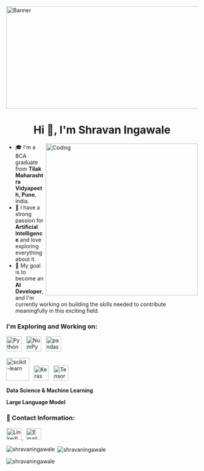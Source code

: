<img alt="Banner" height="270" width="1200" src="https://github.com/ShravanIngawale/ShravanIngawale/blob/main/Banner.gif">
<h1 align="center">Hi 👋, I'm Shravan Ingawale</h1>
<img align="right" alt="Coding" width="400" src="https://cdn.dribbble.com/userupload/21436944/file/original-3212fe7a869a76063e59d76c39176c45.gif">

- 🎓 I'm a BCA graduate from **Tilak Maharashtra Vidyapeeth, Pune**, India.  
- 🤖 I have a strong passion for **Artificial Intelligence** and love exploring everything about it.  
- 🚀 My goal is to become an **AI Developer**, and I'm currently working on building the skills needed to contribute meaningfully in this exciting field.


<h3 align="left">I'm Exploring and Working on:</h3>
<!-- Line 1: Python, NumPy, pandas -->
<p>
  <img src="https://cdn.jsdelivr.net/gh/devicons/devicon/icons/python/python-original.svg" alt="Python" width="40"/> &nbsp;
  <img src="https://www.svgrepo.com/show/354127/numpy.svg" alt="NumPy" width="40"/> &nbsp;  
  <img src="https://pandas.pydata.org/static/img/pandas_mark.svg" alt="pandas" width="40"/>
</p>

<!-- Line 2: scikit-learn, Keras, TensorFlow -->
<p>
  <img src="https://upload.wikimedia.org/wikipedia/commons/0/05/Scikit_learn_logo_small.svg" alt="scikit-learn" width="60"/> &nbsp;
  <img src="https://upload.wikimedia.org/wikipedia/commons/a/ae/Keras_logo.svg" alt="Keras" width="40"/> &nbsp;
  <img src="https://cdn.jsdelivr.net/gh/devicons/devicon/icons/tensorflow/tensorflow-original.svg" alt="TensorFlow" width="40"/>
</p>

<!-- Line 3: Data Science & Machine Learning -->
<p>
  <b>Data Science & Machine Learning</b>
</p>

<!-- Line 4: Large Language Models (LLMs) -->
<p>
  <b>Large Language Model</b>
</p>

### 📣 Contact Information:
<p>
  <a href="https://linkedin.com/in/shravan-ingawale" target="_blank">
    <img src="https://raw.githubusercontent.com/rahuldkjain/github-profile-readme-generator/master/src/images/icons/Social/linked-in-alt.svg" alt="LinkedIn" height="30" width="40" />
  </a>
  &nbsp;
  <a href="mailto:shravaningawale1313@gmail.com" target="_blank">
    <img src="https://cdn-icons-png.flaticon.com/512/732/732200.png" alt="Email" height="30" width="40"/>
  </a>
</p>

<p><img align="left" src="https://github-readme-stats.vercel.app/api/top-langs?username=shravaningawale&show_icons=true&locale=en&layout=compact" alt="shravaningawale" /></p>

<p>&nbsp;<img align="center" src="https://github-readme-stats.vercel.app/api?username=shravaningawale&show_icons=true&locale=en" alt="shravaningawale" /></p>

<p><img align="center" src="https://github-readme-streak-stats.herokuapp.com/?user=shravaningawale&" alt="shravaningawale" /></p>
